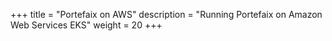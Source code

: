 +++
title = "Portefaix on AWS"
description = "Running Portefaix on Amazon Web Services EKS"
weight = 20
+++
